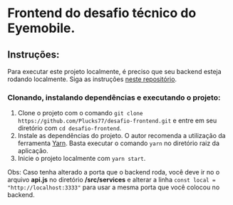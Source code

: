 # Frontend do desafio técnico do Eyemobile.

## Instruções:
Para executar este projeto localmente, é preciso que seu backend esteja rodando localmente. Siga as instruções [neste repositório](https://github.com/Plucks77/desafio-backend#instru%C3%A7%C3%B5es).

### Clonando, instalando dependências e executando o projeto:
1. Clone o projeto com o comando `git clone https://github.com/Plucks77/desafio-frontend.git` e entre em seu diretório com `cd desafio-frontend`.
2. Instale as dependências do projeto. O autor recomenda a utilização da ferramenta [Yarn](https://yarnpkg.com/getting-started/install). Basta executar o comando `yarn` no diretório raiz da aplicação.
3. Inicie o projeto localmente com `yarn start`.

Obs: Caso tenha alterado a porta que o backend roda, você deve ir no o arquivo **api.js** no diretório **/src/services** e alterar a linha `const local = "http://localhost:3333"` para usar a mesma porta que você colocou no backend.
